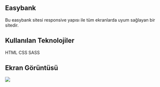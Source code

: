 <h2>Easybank</h2>

Bu easybank sitesi responsive yapısı ile tüm ekranlarda uyum sağlayan bir sitedir.

<h2>Kullanılan Teknolojiler</h2>

HTML CSS SASS

<h2>Ekran Görüntüsü</h2>

![](easybank.gif)
